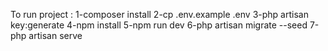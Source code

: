To run project :
    1-composer install 
    2-cp .env.example .env
    3-php artisan key:generate
    4-npm install
    5-npm run dev
    6-php artisan migrate --seed 
    7-php artisan serve
